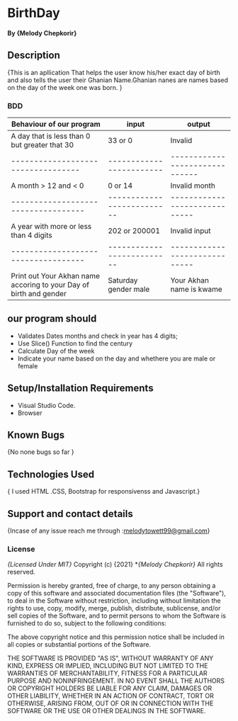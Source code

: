 # BirthDay
#### By **{Melody Chepkorir}**
## Description
{This is an apllication That helps the user know his/her exact day of birth and also tells the user their Ghanian Name.Ghanian nanes are names based on the day of the week one was born. }
### BDD 

 | Behaviour  of our program       |             input      |              output
 ----------------------------------|------------------------|--------------------------
A day that is less than 0 but   greater that 30 |         33 or 0        |             Invalid          
 ----------------------------------|------------------------|------------------------------
A month > 12 and < 0               | 0 or 14                 |   Invalid month
 -----------------------------------|--------------------------|-----------------------------
A year with more or less than 4 digits  |202 or 200001            | Invalid input
 -----------------------------------|--------------------------|-----------------------------
Print out Your Akhan name accoring to your Day of birth and gender | Saturday gender male     |Your Akhan name is kwame                        
## our program should
* Validates Dates months and check in year has 4 digits;
* Use Slice() Function to find the century 
* Calculate Day of the week
* Indicate your name based on the day and whethere you are male or female
## Setup/Installation Requirements
* Visual Studio Code.
* Browser
## Known Bugs
{No none bugs so far }
## Technologies Used
{ I used HTML .CSS, Bootstrap for responsivenss and Javascript.}
## Support and contact details
{Incase of any issue reach me through :melodytowett99@gmail.com}
### License
*{Licensed Under MIT}*
Copyright (c) {2021} **{Melody Chepkorir}*
All rights reserved.

Permission is hereby granted, free of charge, to any person obtaining a copy of this software and associated documentation files (the "Software"), to deal in the Software without restriction, including without limitation the rights to use, copy, modify, merge, publish, distribute, sublicense, and/or sell copies of the Software, and to permit persons to whom the Software is furnished to do so, subject to the following conditions:

The above copyright notice and this permission notice shall be included in all copies or substantial portions of the Software.

THE SOFTWARE IS PROVIDED "AS IS", WITHOUT WARRANTY OF ANY KIND, EXPRESS OR IMPLIED, INCLUDING BUT NOT LIMITED TO THE WARRANTIES OF MERCHANTABILITY, FITNESS FOR A PARTICULAR PURPOSE AND NONINFRINGEMENT. IN NO EVENT SHALL THE AUTHORS OR COPYRIGHT HOLDERS BE LIABLE FOR ANY CLAIM, DAMAGES OR OTHER LIABILITY, WHETHER IN AN ACTION OF CONTRACT, TORT OR OTHERWISE, ARISING FROM, OUT OF OR IN CONNECTION WITH THE SOFTWARE OR THE USE OR OTHER DEALINGS IN THE SOFTWARE.